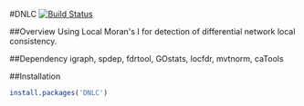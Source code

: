 #DNLC 
[![Build Status](https://travis-ci.org/yaolu/DNLC.svg?branch=master)](https://travis-ci.org/yaolu/DNLC)

##Overview
Using Local Moran's I for detection of differential network local consistency.

##Dependency
igraph, spdep, fdrtool, GOstats, locfdr, mvtnorm, caTools

##Installation
```r
install.packages('DNLC')
